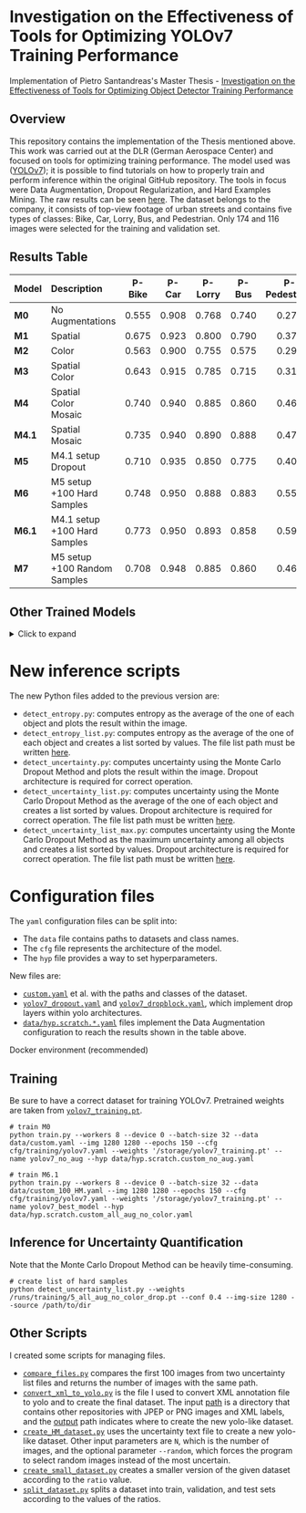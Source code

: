 # Investigation on the Effectiveness of Tools for Optimizing YOLOv7 Training Performance

Implementation of Pietro Santandreas's Master Thesis - [Investigation on the Effectiveness of Tools for Optimizing Object Detector Training Performance](https://drive.google.com/file/d/1vU1hcDD94EkHLp1kBoUp6L8vFKTtT03F/view?usp=sharing)

## Overview

This repository contains the implementation of the Thesis mentioned above. This work was carried out at the DLR (German Aerospace Center) and focused on tools for optimizing training performance. The model used was ([YOLOv7](https://github.com/WongKinYiu/yolov7)); it is possible to find tutorials on how to properly train and perform inference within the original GitHub repository. The tools in focus were Data Augmentation, Dropout Regularization, and Hard Examples Mining. The raw results can be seen [here](scripts/results.xlsx). The dataset belongs to the company, it consists of top-view footage of urban streets and contains five types of classes: Bike, Car, Lorry, Bus, and Pedestrian. Only 174 and 116 images were selected for the training and validation set.


## Results Table

| Model | Description | P-Bike | P-Car | P-Lorry | P-Bus | P-Pedestrian | mAP@.5 | mAP@.5:.95 |
| :-- | :-- | :-: | :-: | :-: | :-: | :-: | :-: | :-: |
**M0** | No Augmentations | 0.555 | 0.908 | 0.768 | 0.740 | 0.278 | 0.652 | 0.396 |
**M1** | Spatial | 0.675 | 0.923 | 0.800 | 0.790 | 0.375 | 0.677 | 0.410 |
**M2** | Color | 0.563 | 0.900 | 0.755 | 0.575 | 0.290 | 0.627 | 0.373 |
**M3** | Spatial<br>Color | 0.643 | 0.915 | 0.785 | 0.715 | 0.315 | 0.655 | 0.392 |
**M4** | Spatial<br>Color<br>Mosaic | 0.740 | 0.940 | 0.885 | 0.860 | 0.460 | 0.762 | 0.475 |
**M4.1** | Spatial<br>Mosaic | 0.735 | 0.940 | 0.890 | 0.888 | 0.473 | 0.767 | 0.475 |
**M5** | M4.1 setup<br>Dropout | 0.710 | 0.935 | 0.850 | 0.775 | 0.408 | 0.732 | 0.446 |
**M6** | M5 setup<br>+100 Hard Samples | 0.748 | 0.950 | 0.888 | 0.883 | 0.558 | 0.790 | 0.492 |
**M6.1** | M4.1 setup<br>+100 Hard Samples | 0.773 | 0.950 | 0.893 | 0.858 | 0.598 | **0.803** | **0.507** |
**M7** | M5 setup<br>+100 Random Samples | 0.708 | 0.948 | 0.885 | 0.860 | 0.460 | 0.770 | 0.488 |
    
## Other Trained Models

<details>
<summary>Click to expand</summary>

| Model | Description | P-Bike | P-Car | P-Lorry | P-Bus | P-Pedestrian | mAP@.5 | mAP@.5:.95 |
| :-- | :-- | :-: | :-: | :-: | :-: | :-: | :-: | :-: |
**M4.2** | Mosaic | 0.710 | 0.930 | 0.870 | 0.890 | 0.460 | 0.747 | 0.460 |
**M4.3** | M4.1 Setup<br>Mixup | 0.750 | 0.940 | 0.870 | 0.840 | 0.480 | 0.768 | 0.474 |
**M5.1** | M4.1 Setup<br>DropBlock  | 0.788 | 0.950 | 0.905 | 0.885 | 0.540 | 0.798 | 0.510 |
**M6.2** | M4.1 Setup<br>+100 Max Hard Samples | 0.643 | 0.915 | 0.785 | 0.715 | 0.315 | 0.655 | 0.392 |
**M6.3** | M4.1 Setup<br>+200 Hard Samples | 0.798 | 0.953 | 0.890 | 0.890 | 0.620 | 0.809 | 0.509 |
**M6.4** | M4.1 Setup<br>+100 Entropy Images | 0.780 | 0.950 | 0.878 | 0.883 | 0.593 | 0.803 | 0.507 |
**M8** | M4.1 setup<br>All images | 0.870 | 0.960 | 0.920 | 0.890 | 0.690 | 0.878 | 0.582 |
</details>

# New inference scripts

The new Python files added to the previous version are:

* `detect_entropy.py`: computes entropy as the average of the one of each object and plots the result within the image.
* `detect_entropy_list.py`: computes entropy as the average of the one of each object and creates a list sorted by values. The file list path must be written [here](https://github.com/Pirs98/yolov7/blob/main/detect_entropy_list.py#L139).
* `detect_uncertainty.py`: computes uncertainty using the Monte Carlo Dropout Method and plots the result within the image. Dropout architecture is required for correct operation.
* `detect_uncertainty_list.py`: computes uncertainty using the Monte Carlo Dropout Method as the average of the one of each object and creates a list sorted by values. Dropout architecture is required for correct operation. The file list path must be written [here](https://github.com/Pirs98/yolov7/blob/main/detect_uncertainty_list.py#L250C5-L250C24).
* `detect_uncertainty_list_max.py`: computes uncertainty using the Monte Carlo Dropout Method as the maximum uncertainty among all objects and creates a list sorted by values. Dropout architecture is required for correct operation. The file list path must be written [here](https://github.com/Pirs98/yolov7/blob/main/detect_uncertainty_list_max.py#L250).

# Configuration files

The `yaml` configuration files can be split into:
* The `data` file contains paths to datasets and class names.
* The `cfg` file represents the architecture of the model.
* The `hyp` file provides a way to set hyperparameters.

New files are:
* [`custom.yaml`](data/custom.yaml) et al. with the paths and classes of the dataset.
* [`yolov7_dropout.yaml`](cfg/training/yolov7_dropout.yaml) and [`yolov7_dropblock.yaml`](cfg/training/yolov7_dropblock.yaml), which implement drop layers within yolo architectures.
* [`data/hyp.scratch.*.yaml`](data) files implement the Data Augmentation configuration to reach the results shown in the table above.

Docker environment (recommended)

## Training

Be sure to have a correct dataset for training YOLOv7. Pretrained weights are taken from [`yolov7_training.pt`](https://github.com/WongKinYiu/yolov7/releases/download/v0.1/yolov7_training.pt).

``` shell
# train M0
python train.py --workers 8 --device 0 --batch-size 32 --data data/custom.yaml --img 1280 1280 --epochs 150 --cfg cfg/training/yolov7.yaml --weights '/storage/yolov7_training.pt' --name yolov7_no_aug --hyp data/hyp.scratch.custom_no_aug.yaml

# train M6.1
python train.py --workers 8 --device 0 --batch-size 32 --data data/custom_100_HM.yaml --img 1280 1280 --epochs 150 --cfg cfg/training/yolov7.yaml --weights '/storage/yolov7_training.pt' --name yolov7_best_model --hyp data/hyp.scratch.custom_all_aug_no_color.yaml
```

## Inference for Uncertainty Quantification

Note that the Monte Carlo Dropout Method can be heavily time-consuming.

```
# create list of hard samples
python detect_uncertainty_list.py --weights /runs/training/5_all_aug_no_color_drop.pt --conf 0.4 --img-size 1280 --source /path/to/dir
```

## Other Scripts

I created some scripts for managing files.

* [`compare_files.py`](scripts/compare_files.py) compares the first 100 images from two uncertainty list files and returns the number of images with the same path.
* [`convert_xml_to_yolo.py`](scripts/convert_xml_to_yolo.py) is the file I used to convert XML annotation file to yolo and to create the final dataset. The input [path](https://github.com/Pirs98/yolov7/blob/main/scripts/convert_xml_to_yolo.py#L43) is a directory that contains other repositories with JPEP or PNG images and XML labels, and the [output](https://github.com/Pirs98/yolov7/blob/main/scripts/convert_xml_to_yolo.py#L44) path indicates where to create the new yolo-like dataset.
* [`create_HM_dataset.py`](scripts/create_HM_dataset.py) uses the uncertainty text file to create a new yolo-like dataset. Other input parameters are `N`, which is the number of images, and the optional parameter `--random`, which forces the program to select random images instead of the most uncertain.
* [`create_small_dataset.py`](scripts/create_small_dataset.py) creates a smaller version of the given dataset according to the `ratio` value.
* [`split_dataset.py`](scripts/split_dataset.py) splits a dataset into train, validation, and test sets according to the values of the ratios.
